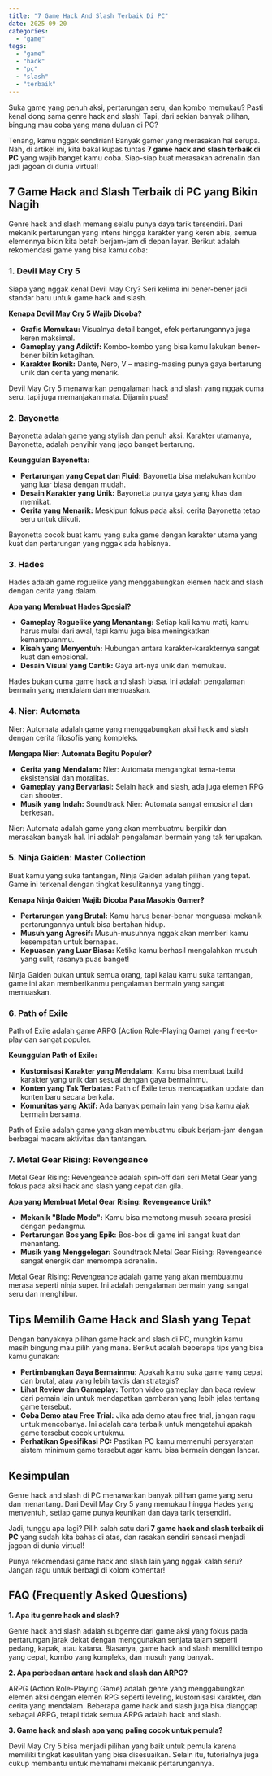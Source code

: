```yaml
---
title: "7 Game Hack And Slash Terbaik Di PC"
date: 2025-09-20
categories: 
  - "game"
tags: 
  - "game"
  - "hack"
  - "pc"
  - "slash"
  - "terbaik"
---
```


Suka game yang penuh aksi, pertarungan seru, dan kombo memukau? Pasti kenal dong sama genre hack and slash! Tapi, dari sekian banyak pilihan, bingung mau coba yang mana duluan di PC?

Tenang, kamu nggak sendirian! Banyak gamer yang merasakan hal serupa. Nah, di artikel ini, kita bakal kupas tuntas **7 game hack and slash terbaik di PC** yang wajib banget kamu coba. Siap-siap buat merasakan adrenalin dan jadi jagoan di dunia virtual!

## 7 Game Hack and Slash Terbaik di PC yang Bikin Nagih

Genre hack and slash memang selalu punya daya tarik tersendiri. Dari mekanik pertarungan yang intens hingga karakter yang keren abis, semua elemennya bikin kita betah berjam-jam di depan layar. Berikut adalah rekomendasi game yang bisa kamu coba:

### 1\. Devil May Cry 5

Siapa yang nggak kenal Devil May Cry? Seri kelima ini bener-bener jadi standar baru untuk game hack and slash.

**Kenapa Devil May Cry 5 Wajib Dicoba?**

- **Grafis Memukau:** Visualnya detail banget, efek pertarungannya juga keren maksimal.
- **Gameplay yang Adiktif:** Kombo-kombo yang bisa kamu lakukan bener-bener bikin ketagihan.
- **Karakter Ikonik:** Dante, Nero, V – masing-masing punya gaya bertarung unik dan cerita yang menarik.

Devil May Cry 5 menawarkan pengalaman hack and slash yang nggak cuma seru, tapi juga memanjakan mata. Dijamin puas!

### 2\. Bayonetta

Bayonetta adalah game yang stylish dan penuh aksi. Karakter utamanya, Bayonetta, adalah penyihir yang jago banget bertarung.

**Keunggulan Bayonetta:**

- **Pertarungan yang Cepat dan Fluid:** Bayonetta bisa melakukan kombo yang luar biasa dengan mudah.
- **Desain Karakter yang Unik:** Bayonetta punya gaya yang khas dan memikat.
- **Cerita yang Menarik:** Meskipun fokus pada aksi, cerita Bayonetta tetap seru untuk diikuti.

Bayonetta cocok buat kamu yang suka game dengan karakter utama yang kuat dan pertarungan yang nggak ada habisnya.

### 3\. Hades

Hades adalah game roguelike yang menggabungkan elemen hack and slash dengan cerita yang dalam.

**Apa yang Membuat Hades Spesial?**

- **Gameplay Roguelike yang Menantang:** Setiap kali kamu mati, kamu harus mulai dari awal, tapi kamu juga bisa meningkatkan kemampuanmu.
- **Kisah yang Menyentuh:** Hubungan antara karakter-karakternya sangat kuat dan emosional.
- **Desain Visual yang Cantik:** Gaya art-nya unik dan memukau.

Hades bukan cuma game hack and slash biasa. Ini adalah pengalaman bermain yang mendalam dan memuaskan.

### 4\. Nier: Automata

Nier: Automata adalah game yang menggabungkan aksi hack and slash dengan cerita filosofis yang kompleks.

**Mengapa Nier: Automata Begitu Populer?**

- **Cerita yang Mendalam:** Nier: Automata mengangkat tema-tema eksistensial dan moralitas.
- **Gameplay yang Bervariasi:** Selain hack and slash, ada juga elemen RPG dan shooter.
- **Musik yang Indah:** Soundtrack Nier: Automata sangat emosional dan berkesan.

Nier: Automata adalah game yang akan membuatmu berpikir dan merasakan banyak hal. Ini adalah pengalaman bermain yang tak terlupakan.

### 5\. Ninja Gaiden: Master Collection

Buat kamu yang suka tantangan, Ninja Gaiden adalah pilihan yang tepat. Game ini terkenal dengan tingkat kesulitannya yang tinggi.

**Kenapa Ninja Gaiden Wajib Dicoba Para Masokis Gamer?**

- **Pertarungan yang Brutal:** Kamu harus benar-benar menguasai mekanik pertarungannya untuk bisa bertahan hidup.
- **Musuh yang Agresif:** Musuh-musuhnya nggak akan memberi kamu kesempatan untuk bernapas.
- **Kepuasan yang Luar Biasa:** Ketika kamu berhasil mengalahkan musuh yang sulit, rasanya puas banget!

Ninja Gaiden bukan untuk semua orang, tapi kalau kamu suka tantangan, game ini akan memberikanmu pengalaman bermain yang sangat memuaskan.

### 6\. Path of Exile

Path of Exile adalah game ARPG (Action Role-Playing Game) yang free-to-play dan sangat populer.

**Keunggulan Path of Exile:**

- **Kustomisasi Karakter yang Mendalam:** Kamu bisa membuat build karakter yang unik dan sesuai dengan gaya bermainmu.
- **Konten yang Tak Terbatas:** Path of Exile terus mendapatkan update dan konten baru secara berkala.
- **Komunitas yang Aktif:** Ada banyak pemain lain yang bisa kamu ajak bermain bersama.

Path of Exile adalah game yang akan membuatmu sibuk berjam-jam dengan berbagai macam aktivitas dan tantangan.

### 7\. Metal Gear Rising: Revengeance

Metal Gear Rising: Revengeance adalah spin-off dari seri Metal Gear yang fokus pada aksi hack and slash yang cepat dan gila.

**Apa yang Membuat Metal Gear Rising: Revengeance Unik?**

- **Mekanik "Blade Mode":** Kamu bisa memotong musuh secara presisi dengan pedangmu.
- **Pertarungan Bos yang Epik:** Bos-bos di game ini sangat kuat dan menantang.
- **Musik yang Menggelegar:** Soundtrack Metal Gear Rising: Revengeance sangat energik dan memompa adrenalin.

Metal Gear Rising: Revengeance adalah game yang akan membuatmu merasa seperti ninja super. Ini adalah pengalaman bermain yang sangat seru dan menghibur.

## Tips Memilih Game Hack and Slash yang Tepat

Dengan banyaknya pilihan game hack and slash di PC, mungkin kamu masih bingung mau pilih yang mana. Berikut adalah beberapa tips yang bisa kamu gunakan:

- **Pertimbangkan Gaya Bermainmu:** Apakah kamu suka game yang cepat dan brutal, atau yang lebih taktis dan strategis?
- **Lihat Review dan Gameplay:** Tonton video gameplay dan baca review dari pemain lain untuk mendapatkan gambaran yang lebih jelas tentang game tersebut.
- **Coba Demo atau Free Trial:** Jika ada demo atau free trial, jangan ragu untuk mencobanya. Ini adalah cara terbaik untuk mengetahui apakah game tersebut cocok untukmu.
- **Perhatikan Spesifikasi PC:** Pastikan PC kamu memenuhi persyaratan sistem minimum game tersebut agar kamu bisa bermain dengan lancar.

## Kesimpulan

Genre hack and slash di PC menawarkan banyak pilihan game yang seru dan menantang. Dari Devil May Cry 5 yang memukau hingga Hades yang menyentuh, setiap game punya keunikan dan daya tarik tersendiri.

Jadi, tunggu apa lagi? Pilih salah satu dari **7 game hack and slash terbaik di PC** yang sudah kita bahas di atas, dan rasakan sendiri sensasi menjadi jagoan di dunia virtual!

Punya rekomendasi game hack and slash lain yang nggak kalah seru? Jangan ragu untuk berbagi di kolom komentar!

## FAQ (Frequently Asked Questions)

**1\. Apa itu genre hack and slash?**

Genre hack and slash adalah subgenre dari game aksi yang fokus pada pertarungan jarak dekat dengan menggunakan senjata tajam seperti pedang, kapak, atau katana. Biasanya, game hack and slash memiliki tempo yang cepat, kombo yang kompleks, dan musuh yang banyak.

**2\. Apa perbedaan antara hack and slash dan ARPG?**

ARPG (Action Role-Playing Game) adalah genre yang menggabungkan elemen aksi dengan elemen RPG seperti leveling, kustomisasi karakter, dan cerita yang mendalam. Beberapa game hack and slash juga bisa dianggap sebagai ARPG, tetapi tidak semua ARPG adalah hack and slash.

**3\. Game hack and slash apa yang paling cocok untuk pemula?**

Devil May Cry 5 bisa menjadi pilihan yang baik untuk pemula karena memiliki tingkat kesulitan yang bisa disesuaikan. Selain itu, tutorialnya juga cukup membantu untuk memahami mekanik pertarungannya.
